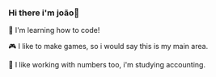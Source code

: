 ### Hi there i'm joão👋

​:book:​ I'm learning how to code!

:video_game:​ I like to make games, so i would say this is my main area.

​:book:​ I like working with numbers too, i'm studying accounting.

